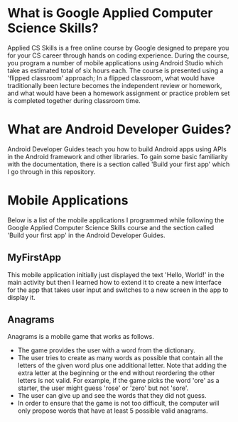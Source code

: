 # What is Google Applied Computer Science Skills?

Applied CS Skills is a free online course by Google designed to prepare you for your CS career through hands on coding experience.
During the course, you program a number of mobile applications using Android Studio which take as estimated total of six hours each.
The course is presented using a 'flipped classroom' approach; In a flipped classroom, what would have traditionally been lecture becomes 
the independent review or homework, and what would have been a homework assignment or practice problem set is completed together during classroom time.

# What are Android Developer Guides?

Android Developer Guides teach you how to build Android apps using APIs in the Android framework and other libraries. To gain some basic familiarity with
the documentation, there is a section called 'Build your first app' which I go through in this repository.

# Mobile Applications

Below is a list of the mobile applications I programmed while following the Google Applied Computer Science Skills course and the section called
'Build your first app' in the Android Developer Guides.

## MyFirstApp

This mobile application initially just displayed the text 'Hello, World!' in the main activity but then I learned how to extend it to create a 
new interface for the app that takes user input and switches to a new screen in the app to display it.

## Anagrams

Anagrams is a mobile game that works as follows.

- The game provides the user with a word from the dictionary.
- The user tries to create as many words as possible that contain all the letters of the given word plus one additional letter. Note that adding 
the extra letter at the beginning or the end without reordering the other letters is not valid. For example, if the game picks the word 'ore' as 
a starter, the user might guess 'rose' or 'zero' but not 'sore'.
- The user can give up and see the words that they did not guess.
- In order to ensure that the game is not too difficult, the computer will only propose words that have at least 5 possible valid anagrams.

